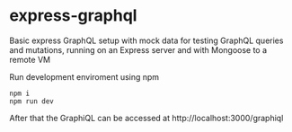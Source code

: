 # express-graphql
Basic express GraphQL setup with mock data for testing GraphQL queries and mutations, running on an Express server and with Mongoose to a remote VM

Run development enviroment using npm

```
npm i
npm run dev
```

After that the GraphiQL can be accessed at http://localhost:3000/graphiql
